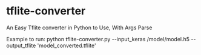 # tflite-converter
An Easy Tflite converter in Python to Use, With Args Parse

Example to run: python tflite-converter.py --input_keras /model/model.h5 --output_tflite 'model_converted.tflite'
